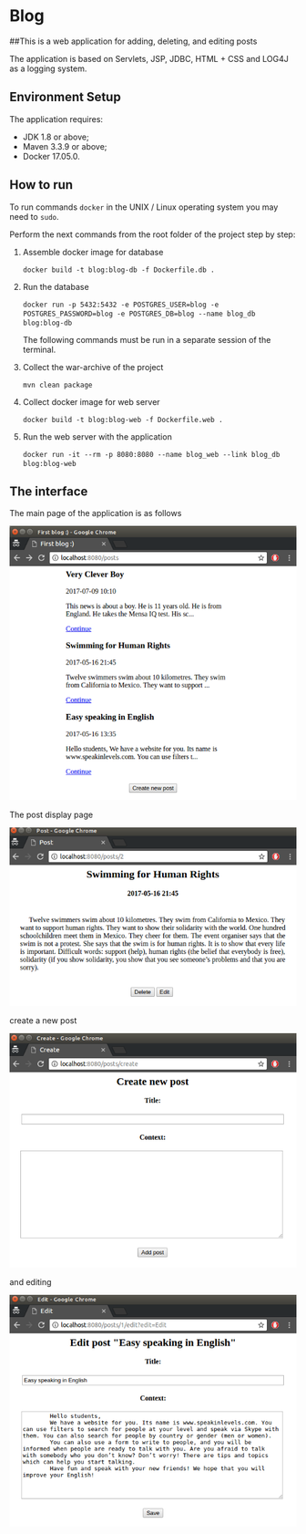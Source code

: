 Blog 
=================

##This is a web application for adding, deleting, and editing posts

The application is based on Servlets, JSP, JDBC, HTML + CSS and LOG4J as a logging system.

## Environment Setup

The application requires:

- JDK 1.8 or above;
- Maven 3.3.9 or above;
- Docker 17.05.0.

## How to run

To run commands ``docker`` in the UNIX / Linux operating system you may need to ``sudo``.

Perform the next commands from the root folder of the project step by step:

1. Assemble docker image for database 
    
    ```
    docker build -t blog:blog-db -f Dockerfile.db .
    ```

2. Run the database 

    ```
    docker run -p 5432:5432 -e POSTGRES_USER=blog -e POSTGRES_PASSWORD=blog -e POSTGRES_DB=blog --name blog_db blog:blog-db
    ```
    
    The following commands must be run in a separate session of the terminal.

3. Collect the war-archive of the project 

    ```
    mvn clean package
    ```

4. Collect docker image for web server

    ```
    docker build -t blog:blog-web -f Dockerfile.web .
    ```

5. Run the web server with the application 

    ```
    docker run -it --rm -p 8080:8080 --name blog_web --link blog_db  blog:blog-web
    ```

## The interface

The main page of the application is as follows

![main-window](./samples/main-page.png)

The post display page

![post-page](./samples/post-page.png)

create a new post

![create-post-page](./samples/create-post-page.png)

and editing

![edit-post-page](./samples/edit-post-page.png)